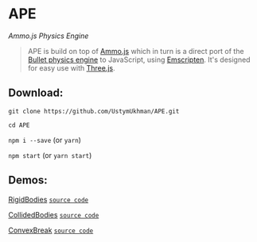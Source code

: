 # APE #

*Ammo.js Physics Engine*

> APE is build on top of [Ammo.js](https://github.com/kripken/ammo.js) which in turn is a direct port of the [Bullet physics engine](https://pybullet.org/wordpress/) to JavaScript, using [Emscripten](https://emscripten.org/). It's designed for easy use with [Three.js](https://github.com/mrdoob/three.js/).


## Download: ##

``git clone https://github.com/UstymUkhman/APE.git``

``cd APE``

``npm i --save`` (or ``yarn``)

``npm start`` (or ``yarn start``)


## Demos: ##

[RigidBodies](https://ustymukhman.github.io/APE/build/#rigid_bodies) [`source code`](https://github.com/UstymUkhman/APE/blob/master/src/demos/bodies/RigidBodies.js)

[CollidedBodies](https://ustymukhman.github.io/APE/build/#collided_bodies) [`source code`](https://github.com/UstymUkhman/APE/blob/master/src/demos/collisions/CollidedBodies.js)

[ConvexBreak](https://ustymukhman.github.io/APE/build/#convex_break) [`source code`](https://github.com/UstymUkhman/APE/blob/master/src/demos/collisions/ConvexBreak.js)
